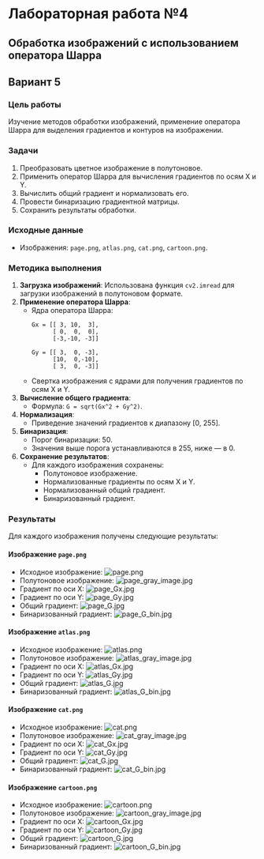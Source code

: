 # Лабораторная работа №4
## Обработка изображений с использованием оператора Шарра
## Вариант 5
### Цель работы
Изучение методов обработки изображений, применение оператора Шарра для выделения градиентов и контуров на изображении.

### Задачи
1. Преобразовать цветное изображение в полутоновое.
2. Применить оператор Шарра для вычисления градиентов по осям X и Y.
3. Вычислить общий градиент и нормализовать его.
4. Провести бинаризацию градиентной матрицы.
5. Сохранить результаты обработки.

### Исходные данные
- Изображения: `page.png`, `atlas.png`, `cat.png`, `cartoon.png`.

### Методика выполнения
1. **Загрузка изображений**: Использована функция `cv2.imread` для загрузки изображений в полутоновом формате.
2. **Применение оператора Шарра**:
   - Ядра оператора Шарра:
     ```
     Gx = [[ 3, 10,  3],
           [ 0,  0,  0],
           [-3,-10, -3]]
     
     Gy = [[ 3,  0, -3],
           [10,  0,-10],
           [ 3,  0, -3]]
     ```
   - Свертка изображения с ядрами для получения градиентов по осям X и Y.
3. **Вычисление общего градиента**:
   - Формула: `G = sqrt(Gx^2 + Gy^2)`.
4. **Нормализация**:
   - Приведение значений градиентов к диапазону [0, 255].
5. **Бинаризация**:
   - Порог бинаризации: 50.
   - Значения выше порога устанавливаются в 255, ниже — в 0.
6. **Сохранение результатов**:
   - Для каждого изображения сохранены:
     - Полутоновое изображение.
     - Нормализованные градиенты по осям X и Y.
     - Нормализованный общий градиент.
     - Бинаризованный градиент.

### Результаты
Для каждого изображения получены следующие результаты:

#### Изображение `page.png`
- Исходное изображение:
  ![page.png](page.png)
- Полутоновое изображение:
  ![page_gray_image.jpg](page_gray_image.jpg)
- Градиент по оси X:
  ![page_Gx.jpg](page_Gx.jpg)
- Градиент по оси Y:
  ![page_Gy.jpg](page_Gy.jpg)
- Общий градиент:
  ![page_G.jpg](page_G.jpg)
- Бинаризованный градиент:
  ![page_G_bin.jpg](page_G_bin.jpg)

#### Изображение `atlas.png`
- Исходное изображение:
  ![atlas.png](atlas.png)
- Полутоновое изображение:
  ![atlas_gray_image.jpg](atlas_gray_image.jpg)
- Градиент по оси X:
  ![atlas_Gx.jpg](atlas_Gx.jpg)
- Градиент по оси Y:
  ![atlas_Gy.jpg](atlas_Gy.jpg)
- Общий градиент:
  ![atlas_G.jpg](atlas_G.jpg)
- Бинаризованный градиент:
  ![atlas_G_bin.jpg](atlas_G_bin.jpg)

#### Изображение `cat.png`
- Исходное изображение:
  ![cat.png](cat.png)
- Полутоновое изображение:
  ![cat_gray_image.jpg](cat_gray_image.jpg)
- Градиент по оси X:
  ![cat_Gx.jpg](cat_Gx.jpg)
- Градиент по оси Y:
  ![cat_Gy.jpg](cat_Gy.jpg)
- Общий градиент:
  ![cat_G.jpg](cat_G.jpg)
- Бинаризованный градиент:
  ![cat_G_bin.jpg](cat_G_bin.jpg)

#### Изображение `cartoon.png`
- Исходное изображение:
  ![cartoon.png](cartoon.png)
- Полутоновое изображение:
  ![cartoon_gray_image.jpg](cartoon_gray_image.jpg)
- Градиент по оси X:
  ![cartoon_Gx.jpg](cartoon_Gx.jpg)
- Градиент по оси Y:
  ![cartoon_Gy.jpg](cartoon_Gy.jpg)
- Общий градиент:
  ![cartoon_G.jpg](cartoon_G.jpg)
- Бинаризованный градиент:
  ![cartoon_G_bin.jpg](cartoon_G_bin.jpg)
